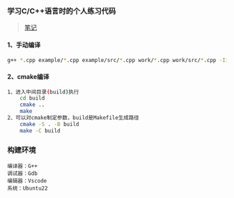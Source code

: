 ### 学习C/C++语言时的个人练习代码

> [笔记](noteC.txt)

#### 1、手动编译

~~~bash
g++ *.cpp example/*.cpp example/src/*.cpp work/*.cpp work/src/*.cpp -Iinclude -o build/g_main -g
~~~

#### 2、cmake编译

~~~bash
1、进入中间目录(build)执行
    cd build
    cmake ..
    make
2、可以对cmake制定参数，build是Makefile生成路径
    cmake -S . -B build
    make -C build
~~~

### 构建环境

~~~
编译器：G++
调试器：Gdb
编辑器：Vscode
系统：Ubuntu22
~~~